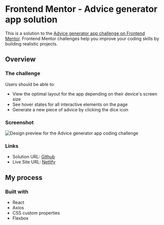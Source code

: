 # Frontend Mentor - Advice generator app solution

This is a solution to the [Advice generator app challenge on Frontend Mentor](https://www.frontendmentor.io/challenges/advice-generator-app-QdUG-13db). Frontend Mentor challenges help you improve your coding skills by building realistic projects.

## Overview

### The challenge

Users should be able to:

-   View the optimal layout for the app depending on their device's screen size
-   See hover states for all interactive elements on the page
-   Generate a new piece of advice by clicking the dice icon

### Screenshot

![Design preview for the Advice generator app coding challenge](./design/desktop-preview.jpg)

### Links

-   Solution URL: [Github](https://github.com/lamc305/advice-generator-app)
-   Live Site URL: [Netlify](https://advice-generator-app-one-steel.vercel.app/)

## My process

### Built with

-   React
-   Axios
-   CSS custom properties
-   Flexbox

